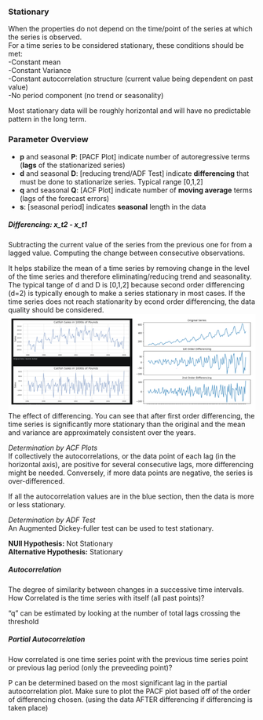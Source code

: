 ### Stationary
When the properties do not depend on the time/point of the series at which the series is observed. <Br>
For a time series to be considered stationary, these conditions should be met: <br>
-Constant mean <br>
-Constant Variance <br>
-Constant autocorrelation structure (current value being dependent on past value) <br>
-No period component (no trend or seasonality)<br>

Most stationary data will be roughly horizontal and will have no predictable pattern in the long term.

### Parameter Overview
- __p__ and seasonal __P__: [PACF Plot] indicate number of autoregressive terms (__lags__ of the stationarized series)
- __d__ and seasonal __D__: [reducing trend/ADF Test] indicate __differencing__ that must be done to stationarize series. Typical range [0,1,2]
- __q__ and seasonal __Q__: [ACF Plot] indicate number of __moving average__ terms (lags of the forecast errors)
- __s__: [seasonal period] indicates __seasonal__ length in the data


##### Differencing:  x_t2 - x_t1
Subtracting the current value of the series from the previous one for from a lagged value. Computing the change between consecutive observations.

It helps stabilize the mean of a time series by removing change in the level of the time series and therefore eliminating/reducing trend and seasonality. The typical tange of d and D is [0,1,2] because second order differencing (d=2) is typically enough to make a series stationary in most cases. If the time series does not reach stationarity by econd order differencing, the data quality should be considered.
![Diffferencing Example Graphs](./graph_images/differencing_graph_example.PNG "Differencing Examples")
The effect of differencing. You can see that after first order differencing, the time series is significantly more stationary than the original and the mean and variance are approximately consistent over the years. 

*Determination by ACF Plots* <br>
If collectively the autocorrelations, or the data point of each lag (in the horizontal axis), are positive for several consecutive lags, more differencing might be needed. Conversely, if more data points are negative, the series is over-differenced.

If all the autocorrelation values are in the blue section, then the data is more or less stationary.

_Determination by ADF Test_ <br>
An Augmented Dickey-fuller test can be used to test stationary. <br>

__NUll Hypothesis:__ Not Stationary <br>
__Alternative Hypothesis:__ Stationary
 

##### Autocorrelation
The degree of similarity between changes in a successive time intervals. <br>
How Correlated is the time series with itself (all past points)?

“q” can be estimated by looking at the number of total lags crossing the threshold

##### Partial Autocorrelation
How correlated is one time series point with the previous time series point or previous lag period (only the preveeding point)? 

P can be determined based on the most significant lag in the partial autocorrelation plot. Make sure to plot the PACF plot based off of the order of differencing chosen. (using the data AFTER differencing if differencing is taken place)
